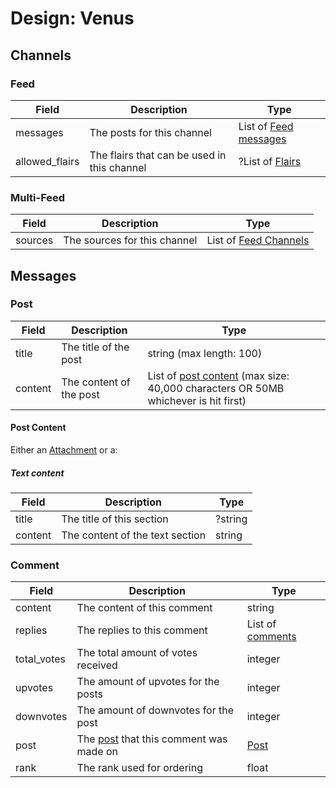 # Design: Venus

## Channels

### Feed

| Field | Description | Type |
|-------|-------------|------|
| messages | The posts for this channel | List of [Feed messages](#post) |
| allowed_flairs | The flairs that can be used in this channel | ?List of [Flairs](design-Roam.md#flairs) |

### Multi-Feed

| Field | Description | Type |
|-------|-------------|------|
| sources | The sources for this channel  | List of [Feed Channels](#feed)

## Messages

### Post

| Field | Description | Type |
|-------|-------------|------|
| title | The title of the post | string (max length: 100) |
| content | The content of the post | List of [post content](#post-content) (max size: 40,000 characters OR 50MB whichever is hit first) |

#### Post Content

Either an [Attachment](design-Roam.md#Attachment) or a:

##### Text content

| Field | Description | Type |
|-------|-------------|------|
| title | The title of this section | ?string |
| content | The content of the text section | string |

### Comment

| Field | Description | Type |
|-------|-------------|------|
| content | The content of this comment | string |
| replies | The replies to this comment | List of [comments](#comment) |
| total_votes | The total amount of votes received | integer |
| upvotes | The amount of upvotes for the posts | integer |
| downvotes | The amount of downvotes for the post | integer |
| post | The [post](#post) that this comment was made on | [Post](#post) |
| rank | The rank used for ordering | float |
